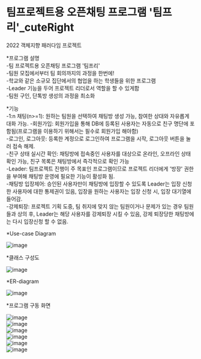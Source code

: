 # 팀프로젝트용 오픈채팅 프로그램 '팀프리'_cuteRight
2022 객체지향 패러다임 프로젝트


*프로그램 설명  
-팀 프로젝트용 오픈채팅 프로그램 '팀프리'  
-팀원 모집에서부터 팀 회의까지의 과정을 한번에!  
-학교와 같은 소규모 집단에서의 협업을 하는 학생들을 위한 프로그램  
-Leader 기능을 두어 프로젝트 리더로서 역할을 할 수 있게함  
-팀원 구인, 단톡방 생성의 과정을 최소화 

*기능  
-1:n 채팅(n>=1): 원하는 팀원을 선택하여 채팅방 생성 가능, 참여한 상대와 자유롭게 대화 가능. 
-회원가입: 회원가입을 통해 DB에 등록된 사용자는 자동으로 친구 명단에 포함됨(프로그램을 이용하기 위해서는 필수로 회원가입 해야함)  
-로그인, 로그아웃: 등록한 계정으로 로그인하여 프로그램을 시작, 로그아웃 버튼을 눌러 접속 해제.  
-친구 상태 실시간 확인: 채팅방에 접속중인 사용자를 대상으로 온라인, 오프라인 상태 확인 가능, 친구 목록은 채팅방에서 즉각적으로 확인 가능  
-Leader: 팀프로젝트 진행이 주 목표인 프로그램이므로 프로젝트 리더에게 '방장' 권한을 부여해 채팅방 운영에 필요한 기능이 활성화 됨.  
-채팅방 입장제어: 승인된 사용자만이 채팅방에 입장할 수 있도록 Leader는 입장 신청한 사용자에 대한 통제권이 있음, 입장을 원하는 사용자는 입장 신청 시, 입장 대기열에 들어감.  
-강제퇴장: 프로젝트 기획 도중, 팀 취지에 맞지 않는 팀원이거나 문제가 있는 경우 팀원들과 상의 후, Leader는 해당 사용자를 강제퇴장 시킬 수 있음, 강제 퇴장당한 채팅방에는 다시 입장신청 할 수 없음.  

*Use-case Diagram  

![image](https://user-images.githubusercontent.com/65672220/187188123-e8d80bf0-c763-4893-b85b-63c282cdd575.png)   

*클래스 구성도  

![image](https://user-images.githubusercontent.com/65672220/187188187-f2230356-507f-4b71-882f-cf95ec1bd42c.png)  

*ER-diagram  

![image](https://user-images.githubusercontent.com/65672220/187188328-2053c5a8-c8a3-4115-b2c3-c2796c15715b.png)  

*프로그램 구동 화면  

![image](https://user-images.githubusercontent.com/65672220/187188435-61826b85-5ec2-49b4-bad0-a8b76075b87f.png)  
![image](https://user-images.githubusercontent.com/65672220/187188496-9f7f497e-69fe-4ac6-861e-5ff8038e51be.png)  
![image](https://user-images.githubusercontent.com/65672220/187188540-5f85d3d2-8f7b-4676-9f10-a0156768d0b2.png)  
![image](https://user-images.githubusercontent.com/65672220/187188589-107c1072-0715-46ee-9af6-fe3aa4d52f06.png)  
![image](https://user-images.githubusercontent.com/65672220/187188646-1a91fa11-27bc-45fb-8665-54dcdf518037.png)  
![image](https://user-images.githubusercontent.com/65672220/187188676-398d5ac6-38ea-4315-8673-895edd8f4683.png)  



